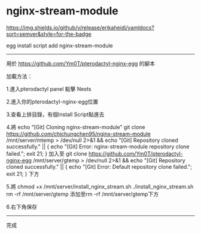 # nginx-stream-module
https://img.shields.io/github/v/release/erikaheidi/yamldocs?sort=semver&style=for-the-badge

egg install script add nginx-stream-module

---
用於 https://github.com/Ym0T/pterodactyl-nginx-egg 的腳本

加載方法：

1.進入pterodactyl panel 點擊 Nests

2.進入你的pterodactyl-nginx-egg位置

3.查看上排目錄，有個Install Script點進去

4.將
echo "[Git] Cloning nginx-stream-module"
git clone https://github.com/chichungchen95/nginx-stream-module /mnt/server/mtemp > /dev/null 2>&1 && echo "[Git] Repository cloned successfully." || { echo "[Git] Error: nginx-stream-module repository clone failed."; exit 21; }
加入至
git clone https://github.com/Ym0T/pterodactyl-nginx-egg /mnt/server/gtemp > /dev/null 2>&1 && echo "[Git] Repository cloned successfully." || { echo "[Git] Error: Default repository clone failed."; exit 21; }
下方

5.將
chmod +x /mnt/server/install_nginx_stream.sh
./install_nginx_stream.sh
rm -rf /mnt/server/gtemp
添加至rm -rf /mnt/server/gtemp下方

6.右下角保存

---
完成
